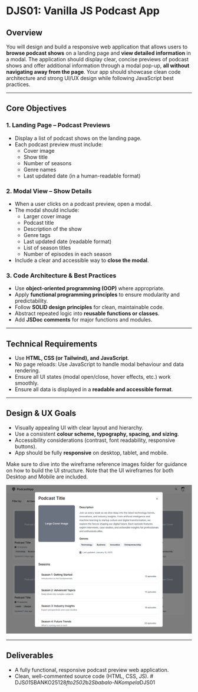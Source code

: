 # DJS01: Vanilla JS Podcast App

## Overview

You will design and build a responsive web application that allows users to **browse podcast shows** on a landing page and **view detailed information** in a modal. The application should display clear, concise previews of podcast shows and offer additional information through a modal pop-up, **all without navigating away from the page**. Your app should showcase clean code architecture and strong UI/UX design while following JavaScript best practices.

---

## Core Objectives

### 1. Landing Page – Podcast Previews

- Display a list of podcast shows on the landing page.
- Each podcast preview must include:
  - Cover image
  - Show title
  - Number of seasons
  - Genre names
  - Last updated date (in a human-readable format)

### 2. Modal View – Show Details

- When a user clicks on a podcast preview, open a modal.
- The modal should include:
  - Larger cover image
  - Podcast title
  - Description of the show
  - Genre tags
  - Last updated date (readable format)
  - List of season titles
  - Number of episodes in each season
- Include a clear and accessible way to **close the modal**.

### 3. Code Architecture & Best Practices

- Use **object-oriented programming (OOP)** where appropriate.
- Apply **functional programming principles** to ensure modularity and predictability.
- Follow **SOLID design principles** for clean, maintainable code.
- Abstract repeated logic into **reusable functions or classes**.
- Add **JSDoc comments** for major functions and modules.

---

## Technical Requirements

- Use **HTML, CSS (or Tailwind), and JavaScript**.
- No page reloads: Use JavaScript to handle modal behaviour and data rendering.
- Ensure all UI states (modal open/close, hover effects, etc.) work smoothly.
- Ensure all data is displayed in a **readable and accessible format**.

---

## Design & UX Goals

- Visually appealing UI with clear layout and hierarchy.
- Use a consistent **colour scheme, typography, spacing, and sizing**.
- Accessibility considerations (contrast, font readability, responsive buttons).
- App should be fully **responsive** on desktop, tablet, and mobile.

Make sure to dive into the wireframe reference images folder for guidance on how to build the UI structure. Note that the UI wireframes for both Desktop and Mobile are included.

![alt text](<wireframe reference images/desktop view/desktop_modal_view.png>)

---

## Deliverables

- A fully functional, responsive podcast preview web application.
- Clean, well-commented source code (HTML, CSS, JS).
  #   D J S * 0 1 * S B A N K O 2 5 1 2 8 * f t o 2 5 0 2 * b 2 * S b a b a l o - N K o m p e l a * D J S 0 1 
   
   
